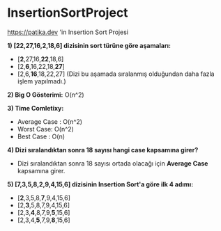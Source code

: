 # InsertionSortProject
https://patika.dev 'in Insertion Sort Projesi

**1) [22,27,16,2,18,6] dizisinin sort türüne göre aşamaları:**

- [**2**,27,16,**22**,18,6]
- [2,**6**,16,22,18,**27**]
- [2,6,**16**,18,22,27] (Dizi bu aşamada sıralanmış olduğundan daha fazla işlem yapılmadı.)

**2) Big O Gösterimi:**
O(n^2)

**3) Time Comletixy:**
- Average Case : O(n^2)
- Worst Case: O(n^2)
- Best Case : O(n)  

**4) Dizi sıralandıktan sonra 18 sayısı hangi case kapsamına girer?**

- Dizi sıralandıktan sonra 18 sayısı ortada olacağı için **Average Case** kapsamına girer.

**5) [7,3,5,8,2,9,4,15,6] dizisinin Insertion Sort'a göre ilk 4 adımı:**

- [**2**,3,5,8,**7**,9,4,15,6]
- [2,**3**,5,8,7,9,4,15,6]
- [2,3,**4**,8,7,9,**5**,15,6]
- [2,3,4,**5**,7,9,**8**,15,6]


